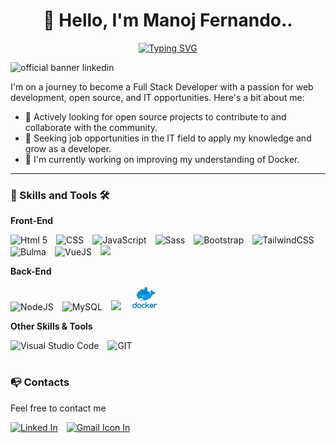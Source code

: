 <h1 align="center"> 👋 Hello, I'm Manoj Fernando.. </h1>
<p align="center">
<a href="https://git.io/typing-svg"><img src="https://readme-typing-svg.demolab.com?font=Fira+Code&pause=1000&color=FFD700&random=false&width=435&lines=+JavaScript+Full+stack+Web+Developer+;Digital+Marketer" alt="Typing SVG" /></a>
</p>

![official banner linkedin](https://user-images.githubusercontent.com/24775258/148641157-ba7da5fe-8787-46bb-abdf-b4981211dd71.png)

I'm on a journey to become a Full Stack Developer with a passion for web development, open source, and IT opportunities. Here's a bit about me:
               
-  🔗 Actively looking for open source projects to contribute to and collaborate with the community.
- 🌱 Seeking job opportunities in the IT field to apply my knowledge and grow as a developer.
-   🔭 I'm currently working on improving my understanding of Docker.

---
### 🧰 Skills and Tools 🛠

**Front-End**

<img src="https://cdn.worldvectorlogo.com/logos/html-1.svg" height="40" alt="Html 5" />&ensp;&ensp;<img src="https://cdn.worldvectorlogo.com/logos/css-3.svg" height="40"  alt="CSS" />&ensp;&ensp;<img src="https://cdn.worldvectorlogo.com/logos/javascript-1.svg" height="40" alt="JavaScript" />&ensp;&ensp;<img src="https://cdn.worldvectorlogo.com/logos/sass-1.svg" height="40" alt="Sass" />&ensp;&ensp;<img src="https://cdn.worldvectorlogo.com/logos/bootstrap-5-1.svg" height="40" alt="Bootstrap" />&ensp;&ensp;<img src="https://cdn.worldvectorlogo.com/logos/tailwind-css-2.svg" height="40" alt="TailwindCSS" />&ensp;&ensp;<img src="https://raw.githubusercontent.com/gilbarbara/logos/804dc257b59e144eaca5bc6ffd16949752c6f789/logos/bulma.svg" height="40" alt="Bulma" />&ensp;&ensp;<img src="https://cdn.worldvectorlogo.com/logos/vue-9.svg" height="40" alt="VueJS" />&ensp;&ensp;<img height="40" src='https://avatars.githubusercontent.com/u/23360933?s=40&v=4'>

**Back-End**

<img src="https://cdn.worldvectorlogo.com/logos/nodejs-1.svg" height="40" alt="NodeJS" />&ensp;&ensp;<img src="https://cdn.worldvectorlogo.com/logos/mysql-logo.svg" height="40" alt="MySQL" />&ensp;&ensp;<img height="40" src='https://encrypted-tbn0.gstatic.com/images?q=tbn:ANd9GcQPYZ0Kh8Gvt7rhSg0-WaeAzl-sk5O6a-3tiivzh1w8aor9rM-xylK2ZoP6SvIz6CpOOE4&usqp=CAU'> &ensp;&ensp;<img height="40" src='https://raw.githubusercontent.com/github/explore/80688e429a7d4ef2fca1e82350fe8e3517d3494d/topics/docker/docker.png'> 

**Other Skills & Tools**

<img src="https://cdn.worldvectorlogo.com/logos/visual-studio-code-1.svg" height="40" alt="Visual Studio Code" />&ensp;&ensp;<img src="https://cdn.worldvectorlogo.com/logos/git-icon.svg" height="40" alt="GIT" />&ensp;&ensp;

#
### 	📭 Contacts

Feel free to contact me

<a href="https://www.linkedin.com/in/manojfernando-web-developer/"  target="_blank"><img src="https://cdn.worldvectorlogo.com/logos/linkedin-icon.svg" width="30" alt="Linked In" /></a>&ensp;&ensp;<a href="mailto:flyindessert@gmail.com"><img src="https://cdn.worldvectorlogo.com/logos/gmail-icon-1.svg" width="30" alt="Gmail Icon In" /></a>&ensp;&ensp;
